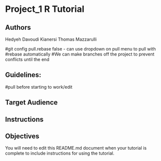 # Project_1 R Tutorial

## Authors
Hedyeh Davoudi Kianersi
Thomas Mazzarulli 

#git config pull.rebase false - can use dropdown on pull menu to pull with 
#rebase automatically
#We can make branches off the project to prevent conflicts until the end 
## Guidelines:
#pull before starting to work/edit


## Target Audience



## Instructions



## Objectives



You will need to edit this README.md document when your tutorial is complete to include instructions for using the tutorial.